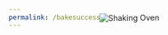 ```yaml
---
permalink: /bakesuccess
---
```

<style>
        body, html {
            height: 100%;
            margin: 0;
            display: flex;
            justify-content: center;
            align-items: center;
        }

        h1 {
            text-align: center;
        }
        @keyframes shake {
            0% { transform: translate(0, 0) rotate(0); }
            10% { transform: translate(-10px, 0) rotate(-5deg); }
            20% { transform: translate(10px, 0) rotate(5deg); }
            30% { transform: translate(-10px, 0) rotate(-5deg); }
            40% { transform: translate(10px, 0) rotate(5deg); }
            50% { transform: translate(-10px, 0) rotate(-5deg); }
            60% { transform: translate(10px, 0) rotate(5deg); }
            70% { transform: translate(-10px, 0) rotate(-5deg); }
            80% { transform: translate(10px, 0) rotate(5deg); }
            90% { transform: translate(-10px, 0) rotate(-5deg); }
            100% { transform: translate(0, 0) rotate(0); }
        }

        @keyframes fadeOut {
            0% { opacity: 1; }
            100% { opacity: 0; }
        }

        @keyframes fadeIn {
            0% { opacity: 0; }
            100% { opacity: 1; }
        }

        .shaking-element {
            animation: shake 3s 1, fadeOut 3s forwards 3s;
        }

        .hidden {
            display: none;
        }

        .fadeIn {
            animation: fadeIn 3s forwards 6s;
        }
    </style>

<h1 id = "header"></h1>
<img src="{{site.baseurl}}/images/oven.png" class="shaking-element" alt="Shaking Oven">
<img id = "image" src = "" class="hidden fadeIn">
<script src="JS/success.js"></script>